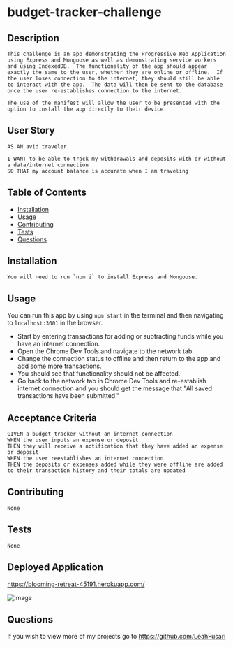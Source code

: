 # budget-tracker-challenge

## Description

    This challenge is an app demonstrating the Progressive Web Application using Express and Mongoose as well as demonstrating service workers and using IndexedDB.  The functionality of the app should appear exactly the same to the user, whether they are online or offline.  If the user loses connection to the internet, they should still be able to interact with the app.  The data will then be sent to the database once the user re-establishes connection to the internet.

    The use of the manifest will allow the user to be presented with the option to install the app directly to their device.

## User Story

    AS AN avid traveler

    I WANT to be able to track my withdrawals and deposits with or without a data/internet connection
    SO THAT my account balance is accurate when I am traveling

## Table of Contents

- [Installation](#installation)
- [Usage](#usage)
- [Contributing](#contributing)
- [Tests](#tests)
- [Questions](#questions)

## Installation

    You will need to run `npm i` to install Express and Mongoose.

## Usage

You can run this app by using `npm start` in the terminal and then navigating to `localhost:3001` in the browser.  

* Start by entering transactions for adding or subtracting funds while you have an internet connection.  
* Open the Chrome Dev Tools and navigate to the network tab.
* Change the connection status to offline and then return to the app and add some more transactions.
* You should see that functionality should not be affected.
* Go back to the network tab in Chrome Dev Tools and re-establish internet connection and you should get the message that "All saved transactions have been submitted."

## Acceptance Criteria

    GIVEN a budget tracker without an internet connection
    WHEN the user inputs an expense or deposit
    THEN they will receive a notification that they have added an expense or deposit
    WHEN the user reestablishes an internet connection
    THEN the deposits or expenses added while they were offline are added to their transaction history and their totals are updated

## Contributing

    None

## Tests

    None

## Deployed Application

https://blooming-retreat-45191.herokuapp.com/ 

![image](https://user-images.githubusercontent.com/87339742/153254212-50330115-3524-47b3-8acb-80fecd6722a4.png)


## Questions

If you wish to view more of my projects go to https://github.com/LeahFusari


